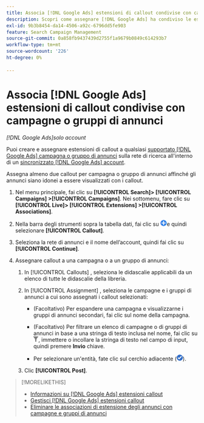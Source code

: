 ```yaml
---
title: Associa [!DNL Google Ads] estensioni di callout condivise con campagne o gruppi di annunci
description: Scopri come assegnare [!DNL Google Ads] ha condiviso le estensioni di callout a campagne o gruppi di annunci.
exl-id: 9b3b8454-da14-4506-a92c-6796dd5fe903
feature: Search Campaign Management
source-git-commit: 0a858fb9437439d2755f1a9679b0849c614293b7
workflow-type: tm+mt
source-wordcount: '226'
ht-degree: 0%

---
```


# Associa [!DNL Google Ads] estensioni di callout condivise con campagne o gruppi di annunci

*[!DNL Google Ads]solo account*

Puoi creare e assegnare estensioni di callout a qualsiasi [supportato [!DNL Google Ads] campagna o gruppo di annunci](/help/search-social-commerce/introduction/supported-inventory.md) sulla rete di ricerca all&#39;interno di un [sincronizzato [!DNL Google Ads] account](/help/search-social-commerce/campaign-management/accounts/ad-network-account-about.md).

Assegna almeno due callout per campagna o gruppo di annunci affinché gli annunci siano idonei a essere visualizzati con i callout.

1. Nel menu principale, fai clic su **[!UICONTROL Search]> [!UICONTROL Campaigns] >[!UICONTROL Campaigns]**. Nei sottomenu, fare clic su **[!UICONTROL Live]> [!UICONTROL Extensions] >[!UICONTROL Associations]**.

1. Nella barra degli strumenti sopra la tabella dati, fai clic su ![Crea](/help/search-social-commerce/assets/add.png "Crea")e quindi selezionare **[!UICONTROL Callout]**.

1. Seleziona la rete di annunci e il nome dell’account, quindi fai clic su **[!UICONTROL Continue]**.

1. Assegnare callout a una campagna o a un gruppo di annunci:

   1. In [!UICONTROL Callouts] , seleziona le didascalie applicabili da un elenco di tutte le didascalie della libreria.

   1. In [!UICONTROL Assignment] , seleziona le campagne e i gruppi di annunci a cui sono assegnati i callout selezionati:

      * (Facoltativo) Per espandere una campagna e visualizzarne i gruppi di annunci secondari, fai clic sul nome della campagna.

      * (Facoltativo) Per filtrare un elenco di campagne o di gruppi di annunci in base a una stringa di testo inclusa nel nome, fai clic su ![Filtro](/help/search-social-commerce/assets/filter.png "Filtro"), immettere o incollare la stringa di testo nel campo di input, quindi premere **Invio** chiave.

      * Per selezionare un&#39;entità, fate clic sul cerchio adiacente (![Seleziona](/help/search-social-commerce/assets/include.png "Seleziona")).

   1. Clic **[!UICONTROL Post]**.

>[!MORELIKETHIS]
>
>* [Informazioni su [!DNL Google Ads] estensioni callout](callout-extension-about.md)
>* [Gestisci [!DNL Google Ads] estensioni callout](callout-extension-manage.md)
>* [Eliminare le associazioni di estensione degli annunci con campagne e gruppi di annunci](/help/search-social-commerce/campaign-management/campaigns/ad-extension-association-delete.md)
